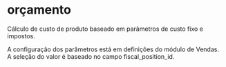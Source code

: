 # orçamento


Cálculo de custo de produto baseado em parâmetros de custo fixo e impostos.

A configuração dos parâmetros está em definições do módulo de Vendas. </br>
A seleção do valor é baseado no campo fiscal_position_id.